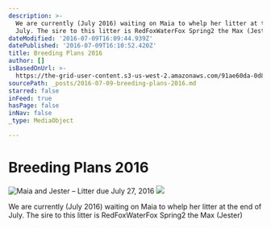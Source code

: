 ```yaml
---
description: >-
  We are currently (July 2016) waiting on Maia to whelp her litter at the end of
  July. The sire to this litter is RedFoxWaterFox Spring2 the Max (Jester)
dateModified: '2016-07-09T16:09:44.939Z'
datePublished: '2016-07-09T16:10:52.420Z'
title: Breeding Plans 2016
author: []
isBasedOnUrl: >-
  https://the-grid-user-content.s3-us-west-2.amazonaws.com/91ae60da-0d89-44d3-ac76-8d7ecc9fb775.jpg
sourcePath: _posts/2016-07-09-breeding-plans-2016.md
starred: false
inFeed: true
hasPage: false
inNav: false
_type: MediaObject

---
```

# **Breeding Plans 2016**
![Maia and Jester – Litter due July 27, 2016](https://the-grid-user-content.s3-us-west-2.amazonaws.com/93806bd8-81af-464e-a874-2960ca247d87.jpg)
![](https://the-grid-user-content.s3-us-west-2.amazonaws.com/ca613155-753c-4436-8e01-2053449e4c37.jpg)

We are currently (July 2016) waiting on Maia to whelp her litter at the end of July. The sire to this litter is RedFoxWaterFox Spring2 the Max (Jester)